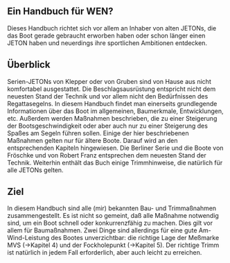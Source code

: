 ## Ein Handbuch für WEN?
Dieses Handbuch richtet sich vor allem an Inhaber von alten JETONs, die das Boot gerade gebraucht erworben haben oder schon länger einen JETON haben und neuerdings ihre sportlichen Ambitionen entdecken.

## Überblick
Serien-JETONs von Klepper oder von Gruben sind von Hause aus nicht komfortabel ausgestattet. Die Beschlagsausrüstung entspricht nicht dem neuesten Stand der Technik und vor allem nicht den Bedürfnissen des Regattasegelns.
In diesem Handbuch findet man einerseits grundlegende Informationen über das Boot im allgemeinen, Baumerkmale, Entwicklungen, etc. Außerdem werden Maßnahmen beschrieben, die zu einer Steigerung der Bootsgeschwindigkeit oder aber auch nur zu einer Steigerung des Spaßes am Segeln führen sollen. Einige der hier beschriebenen Maßnahmen gelten nur für ältere Boote. Darauf wird an den entsprechenden Kapiteln hingewiesen. Die Berliner Serie und die Boote von Fröschke und von Robert Franz entsprechen dem neuesten Stand der Technik.
Weiterhin enthält das Buch einige Trimmhinweise, die natürlich für alle JETONs gelten.

## Ziel
In diesem Handbuch sind alle (mir) bekannten Bau- und Trimmaßnahmen zusammengestellt. Es ist nicht so gemeint, daß alle Maßnahme notwendig sind, um ein Boot schnell oder konkurrenzfähig zu machen. Dies gilt vor allem für Baumaßnahmen. Zwei Dinge sind allerdings für eine gute Am-Wind-Leistung des Bootes unverzichtbar: die richtige Lage der Meßmarke MVS (->Kapitel 4) und der Fockholepunkt (->Kapitel 5). Der richtige Trimm ist natürlich in jedem Fall erforderlich, aber auch leicht zu erreichen.